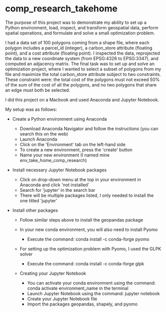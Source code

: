 # comp_research_takehome

The purpose of this project was to demonstrate my ability to set up a Python environment, load, inspect, and transform geospatial data, perform spatial operations, and formulate and solve a small optimization problem.

I had a data set of 100 polygons coming from a shape file, where each polygon includes a parcel_id (integer), a carbon_store attribute (floating point), and a cost attribute (floating point). I inspected the data, reprojected the data to a new coordinate system (from EPSG:4326 to EPSG:3347), and computed an adjacency matrix. The final task was to set up and solve an optimization project, where I wanted to select a subset of polygons from my file and maximize the total carbon_store attribute subject to two constraints. These constraint were: the total cost of the polygons must not exceed 50% of the sum of the cost of all the polygons, and no two polygons that share an edge must both be selected.

I did this project on a Macbook and used Anaconda and Jupyter Notebook.

My setup was as follows:
* Create a Python environment using Anaconda
  *   Download Anaconda Navigator and follow the instructions (you can search this on the web)
  *   Launch Anaconda
  *   Click on the 'Environment' tab on the left-hand side
  *   To create a new environment, press the 'create' button
  *   Name your new environment (I named mine env_take_home_comp_research)
 
* Install necessary Jupyter Notebook packages
  * Click on drop-down menu at the top in your environment in Anaconda and click 'not installed'
  * Search for 'jupyter' in the search bar
  * There will be multiple packages listed, I only needed to install the one titled 'jupyter'
 
* Install other packages
  * Follow similar steps above to install the geopandas package
  * In your new conda environment, you will also need to install Pyomo
     * Execute the command: conda install -c conda-forge pyomo
   * For setting up the optimization problem with Pyomo, I used the GLPK solver
     * Execute the command: conda install -c conda-forge glpk
    
  * Creating your Jupyter Notebook
    * You can activate your conda environment using the command: conda activate environment_name in the terminal
    * Launch Jupyter Notebook using the command: jupyter notebook
    * Create your Jupyter Notebook file
    * Import the packages geopandas, shapely, and pyomo


